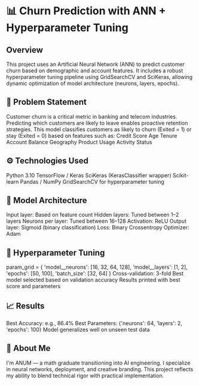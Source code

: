 # 📊 Churn Prediction with ANN + Hyperparameter Tuning
## Overview
This project uses an Artificial Neural Network (ANN) to predict customer churn based on demographic and account features. It includes a robust hyperparameter tuning pipeline using GridSearchCV and SciKeras, allowing dynamic optimization of model architecture (neurons, layers, epochs).
## 🧠 Problem Statement
Customer churn is a critical metric in banking and telecom industries. Predicting which customers are likely to leave enables proactive retention strategies. This model classifies customers as likely to churn (Exited = 1) or stay (Exited = 0) based on features such as:
Credit Score
Age
Tenure
Account Balance
Geography
Product Usage
Activity Status
## ⚙️ Technologies Used
Python 3.10
TensorFlow / Keras
SciKeras (KerasClassifier wrapper)
Scikit-learn
Pandas / NumPy
GridSearchCV for hyperparameter tuning
## 🧪 Model Architecture
Input layer: Based on feature count
Hidden layers: Tuned between 1–2 layers
Neurons per layer: Tuned between 16–128
Activation: ReLU
Output layer: Sigmoid (binary classification)
Loss: Binary Crossentropy
Optimizer: Adam
## 🔧 Hyperparameter Tuning

param_grid = {
    'model__neurons': [16, 32, 64, 128],
    'model__layers': [1, 2],
    'epochs': [50, 100],
    'batch_size': [32, 64]
}
Cross-validation: 3-fold
Best model selected based on validation accuracy
Results printed with best score and parameters
## 📈 Results
Best Accuracy: e.g., 86.4%
Best Parameters: {'neurons': 64, 'layers': 2, 'epochs': 100}
Model generalizes well on unseen test data
## 💼 About Me
I'm ANUM — a math graduate transitioning into AI engineering. I specialize in neural networks, deployment, and creative branding. This project reflects my ability to blend technical rigor with practical implementation.
